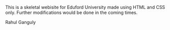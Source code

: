 This is a skeletal webisite for Eduford University made using HTML and CSS only.
Further modifications would be done in the coming times.

Rahul Ganguly
